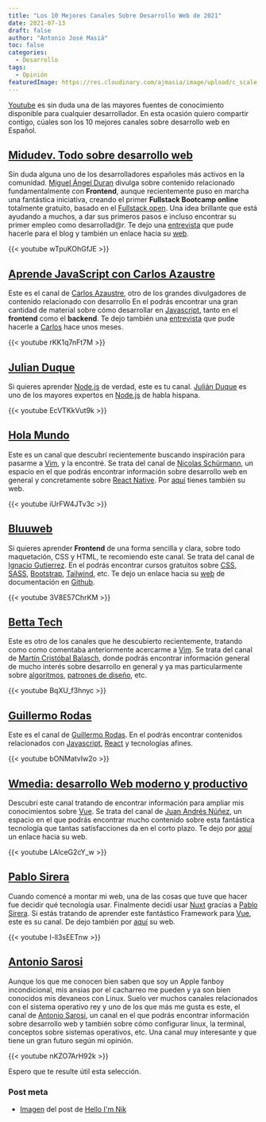 ```yaml
---
title: "Los 10 Mejores Canales Sobre Desarrollo Web de 2021"
date: 2021-07-13
draft: false
author: "Antonio José Masiá"
toc: false
categories:
  - Desarrollo
tags:
  - Opinión
featuredImage: https://res.cloudinary.com/ajmasia/image/upload/c_scale,q_50,w_1080/v1626162881/blog/posts/hello-i-m-nik-pYoj2nyokOg-unsplash_g61cgb.jpg
---
```


[Youtube](https://www.youtube.com/) es sin duda una de las mayores fuentes de conocimiento disponible para cualquier desarrollador. En esta ocasión quiero compartir contigo, cúales son los 10 mejores canales sobre desarrollo web en Español.


## [Midudev. Todo sobre desarrollo web](https://www.youtube.com/channel/UC8LeXCWOalN8SxlrPcG-PaQ)

Sin duda alguna uno de los desarrolladores españoles más activos en la comunidad. [Miguel Ángel Duran](https://www.linkedin.com/in/midudev/) divulga sobre contenido relacionado fundamentalmente con **Frontend**, aunque recientemente puso en marcha una fantástica iniciativa, creando el primer **Fullstack Bootcamp online** totalmente gratuito, basado en el [Fullstack open](https://fullstackopen.com/es/). Una idea brillante que está ayudando a muchos, a dar sus primeros pasos e incluso encontrar su primer empleo como desarrollad@r. Te dejo una [entrevista](https://www.antoniomasia.com/miguel-angel-duran-escalable-mantenible-ademas-enetendible) que pude hacerle para el blog y también un enlace hacia su [web](https://midu.dev/).

{{< youtube wTpuKOhGfJE >}}

## [Aprende JavaScript con Carlos Azaustre](https://www.youtube.com/user/azaman1984)

Este es el canal de [Carlos Azaustre](https://www.linkedin.com/in/carlosazaustre/), otro de los grandes divulgadores de contenido relacionado con desarrollo En el podrás encontrar una gran cantidad de material sobre cómo desarrollar en [Javascript](https://developer.mozilla.org/es/docs/Web/JavaScript), tanto en el **frontend** como el **backend**. Te dejo también una [entrevista](https://www.antoniomasia.com/carlos-azaustre-tener-una-perspectiva-global-ayuda) que pude hacerle a [Carlos](https://carlosazaustre.es/) hace unos meses.

{{< youtube rKK1q7nFt7M >}}


## [Julian Duque](https://www.youtube.com/user/julianduquej)

Si quieres aprender [Node.js](https://nodejs.org/es/) de verdad, este es tu canal. [Julián Duque](https://www.linkedin.com/in/juliandavidduque/) es uno de los mayores expertos en [Node.js](https://nodejs.org/es/) de habla hispana. 


{{< youtube EcVTKkVut9k >}}


## [Hola Mundo](https://www.youtube.com/channel/UC4FHiPgS1KXkUMx3dxBUtPg)

Este es un canal que descubrí recientemente buscando inspiración para pasarme a [Vim](https://www.vim.org/), y la encontré. Se trata del canal de [Nicolas Schürmann](https://www.linkedin.com/in/nicolasschurmann/?originalSubdomain=nz), un espacio en el que podrás encontrar información sobre desarrollo web en general y concretamente sobre [React Native](https://reactnative.dev/). Por [aquí](https://www.nicolas-schurmann.com/) tienes también su web.

{{< youtube iUrFW4JTv3c >}}

## [Bluuweb](https://www.youtube.com/user/Bluuweb)

Si quieres aprender **Frontend** de una forma sencilla y clara, sobre todo maquetación, CSS y HTML, te recomiendo este canal. Se trata del canal de [Ignacio Gutierrez](https://www.linkedin.com/in/ignacio-gutierrez-03b60872/?originalSubdomain=cl). En el podrás encontrar cursos gratuitos sobre [CSS](https://developer.mozilla.org/es/docs/Web/CSS), [SASS](https://sass-lang.com/), [Bootstrap](https://getbootstrap.com/), [Tailwind](https://tailwindcss.com/), etc. Te dejo un enlace hacia su [web](https://bluuweb.github.io/) de documentación en [Github](https://github.com/). 

{{< youtube 3V8E57ChrKM >}}

## [Betta Tech](https://www.youtube.com/channel/UCSf6S_PAhXsqGMTPDiKgdRg)

Este es otro de los canales que he descubierto recientemente, tratando como como comentaba anteriormente acercarme a [Vim](https://www.vim.org/). Se trata del canal de [Martín Cristóbal Balasch](https://www.linkedin.com/in/martincrb/), donde podrás encontrar información general de mucho interés sobre desarrollo en general y ya mas particularmente sobre [algoritmos](https://es.wikipedia.org/wiki/Algoritmo), [patrones de diseño](https://es.wikipedia.org/wiki/Patr%C3%B3n_de_dise%C3%B1o), etc. 

{{< youtube BqXU_f3hnyc >}}

## [Guillermo Rodas](https://www.youtube.com/channel/UCA9rep71JxeR7tZotHqFDig)

Este es el canal de [Guillermo Rodas](https://www.linkedin.com/in/guillermorodas/). En el podrás encontrar contenidos relacionados con [Javascript](https://developer.mozilla.org/es/docs/Web/JavaScript), [React](https://es.reactjs.org/) y tecnologías afines. 


{{< youtube bONMatvIw2o >}}

## [Wmedia: desarrollo Web moderno y productivo](https://www.youtube.com/channel/UCF6G2sF4DKlWvgfEGcm50FQ)

Descubrí este canal tratando de encontrar información para ampliar mis conocimientos sobre [Vue](https://vuejs.org/). Se trata del canal de [Juan Andrés Núñez](https://www.linkedin.com/in/juanwmedia/), un espacio en el que podrás encontrar mucho contenido sobre esta fantástica tecnología que tantas satisfacciones da en el corto plazo. Te dejo por [aquí](https://wmedia.es/) un enlace hacia su web.

{{< youtube LAlceG2cY_w >}}

## [Pablo Sirera](https://www.youtube.com/user/psirera4)

Cuando comencé a montar mi web, una de las cosas que tuve que hacer fue decidir qué tecnología usar. Finalmente decidí usar [Nuxt](https://nuxtjs.org/) gracias a [Pablo Sirera](https://www.linkedin.com/in/pablosireramata/). Si estás tratando de aprender este fantástico Framework para [Vue](https://vuejs.org/), este es su canal. De dejo también por [aquí](https://pablosirera.com/) su web.

{{< youtube I-ll3sEETnw >}}

## [Antonio Sarosi](https://www.youtube.com/channel/UCzTi9I3zApECTkukkMOpEEA)

Aunque los que me conocen bien saben que soy un Apple fanboy incondicional, mis ansias por el cacharreo me pueden y ya son bien conocidos mis devaneos con Linux. Suelo ver muchos canales relacionados con el sistema operativo rey y uno de los que más me gusta es este, el canal de [Antonio Sarosi](https://www.linkedin.com/in/antonio-sarosi-4bb5b4166/), un canal en el que podrás encontrar información sobre desarrollo web y también sobre cómo configurar linux, la terminal, conceptos sobre sistemas operativos, etc. Una canal muy interesante y que tiene un gran futuro según mi opinión.

{{< youtube nKZO7ArH92k >}}

Espero que te resulte útil esta selección.

### Post meta
- [Imagen](https://unsplash.com/photos/pYoj2nyokOg) del post de [Hello I'm Nik](https://unsplash.com/@helloimnik)

